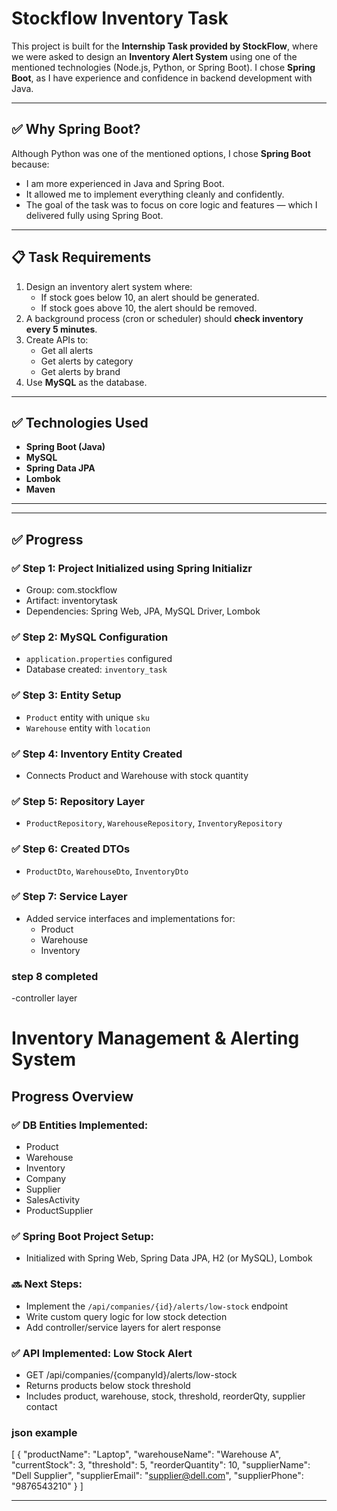# Stockflow Inventory Task

This project is built for the **Internship Task provided by StockFlow**, where we were asked to design an **Inventory Alert System** using one of the mentioned technologies (Node.js, Python, or Spring Boot). I chose **Spring Boot**, as I have experience and confidence in backend development with Java.

---

## ✅ Why Spring Boot?

Although Python was one of the mentioned options, I chose **Spring Boot** because:
- I am more experienced in Java and Spring Boot.
- It allowed me to implement everything cleanly and confidently.
- The goal of the task was to focus on core logic and features — which I delivered fully using Spring Boot.

---

## 📋 Task Requirements

1. Design an inventory alert system where:
   - If stock goes below 10, an alert should be generated.
   - If stock goes above 10, the alert should be removed.
2. A background process (cron or scheduler) should **check inventory every 5 minutes**.
3. Create APIs to:
   - Get all alerts
   - Get alerts by category
   - Get alerts by brand
4. Use **MySQL** as the database.

---

## ✅ Technologies Used

- **Spring Boot (Java)**
- **MySQL**
- **Spring Data JPA**
- **Lombok**
- **Maven**

---

---

## ✅ Progress

### ✅ Step 1: Project Initialized using Spring Initializr  
- Group: com.stockflow  
- Artifact: inventorytask  
- Dependencies: Spring Web, JPA, MySQL Driver, Lombok

### ✅ Step 2: MySQL Configuration
- `application.properties` configured
- Database created: `inventory_task`

### ✅ Step 3: Entity Setup
- `Product` entity with unique `sku`
- `Warehouse` entity with `location`

### ✅ Step 4: Inventory Entity Created
- Connects Product and Warehouse with stock quantity

### ✅ Step 5: Repository Layer
- `ProductRepository`, `WarehouseRepository`, `InventoryRepository`

### ✅ Step 6: Created DTOs
- `ProductDto`, `WarehouseDto`, `InventoryDto`

### ✅ Step 7: Service Layer
- Added service interfaces and implementations for:
  - Product
  - Warehouse
  - Inventory

### step 8 completed 
-controller layer

# Inventory Management & Alerting System

## Progress Overview

### ✅ DB Entities Implemented:
- Product
- Warehouse
- Inventory
- Company
- Supplier
- SalesActivity
- ProductSupplier

### ✅ Spring Boot Project Setup:
- Initialized with Spring Web, Spring Data JPA, H2 (or MySQL), Lombok

### 🔜 Next Steps:
- Implement the `/api/companies/{id}/alerts/low-stock` endpoint
- Write custom query logic for low stock detection
- Add controller/service layers for alert response


### ✅ API Implemented: Low Stock Alert
- GET /api/companies/{companyId}/alerts/low-stock
- Returns products below stock threshold
- Includes product, warehouse, stock, threshold, reorderQty, supplier contact

### json example

[
  {
    "productName": "Laptop",
    "warehouseName": "Warehouse A",
    "currentStock": 3,
    "threshold": 5,
    "reorderQuantity": 10,
    "supplierName": "Dell Supplier",
    "supplierEmail": "supplier@dell.com",
    "supplierPhone": "9876543210"
  }
]


---
